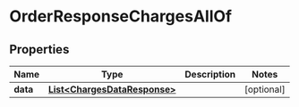 

# OrderResponseChargesAllOf


## Properties

| Name | Type | Description | Notes |
|------------ | ------------- | ------------- | -------------|
|**data** | [**List&lt;ChargesDataResponse&gt;**](ChargesDataResponse.md) |  |  [optional] |



